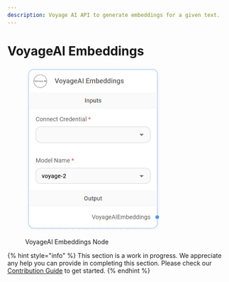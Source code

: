```yaml
---
description: Voyage AI API to generate embeddings for a given text.
---
```


# VoyageAI Embeddings

<figure><img src="../../../.gitbook/assets/image (3) (1) (1) (1) (1) (1) (1) (1) (1).png" alt="" width="307"><figcaption><p>VoyageAI Embeddings Node</p></figcaption></figure>

{% hint style="info" %}
This section is a work in progress. We appreciate any help you can provide in completing this section. Please check our [Contribution Guide](../../../contributing/) to get started.
{% endhint %}
